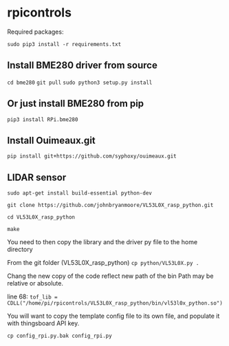 # rpicontrols

Required packages:

`sudo pip3 install -r requirements.txt`

## Install BME280 driver from source

`cd bme280`
`git pull`
`sudo python3 setup.py install`

## Or just install BME280 from pip
`pip3 install RPi.bme280`

## Install Ouimeaux.git

`pip install git+https://github.com/syphoxy/ouimeaux.git`

## LIDAR sensor
`sudo apt-get install build-essential python-dev`

`git clone https://github.com/johnbryanmoore/VL53L0X_rasp_python.git`

`cd VL53L0X_rasp_python`

`make`

You need to then copy the library and the driver py file to the home directory

From the git folder (VL53L0X_rasp_python)
`cp python/VL53L0X.py .`

Chang the new copy of the code reflect new path of the bin
Path may be relative or absolute.

line 68:
`tof_lib = CDLL("/home/pi/rpicontrols/VL53L0X_rasp_python/bin/vl53l0x_python.so")`

You will want to copy the template config file to its own file, and populate it with thingsboard API key.

`cp config_rpi.py.bak config_rpi.py`





